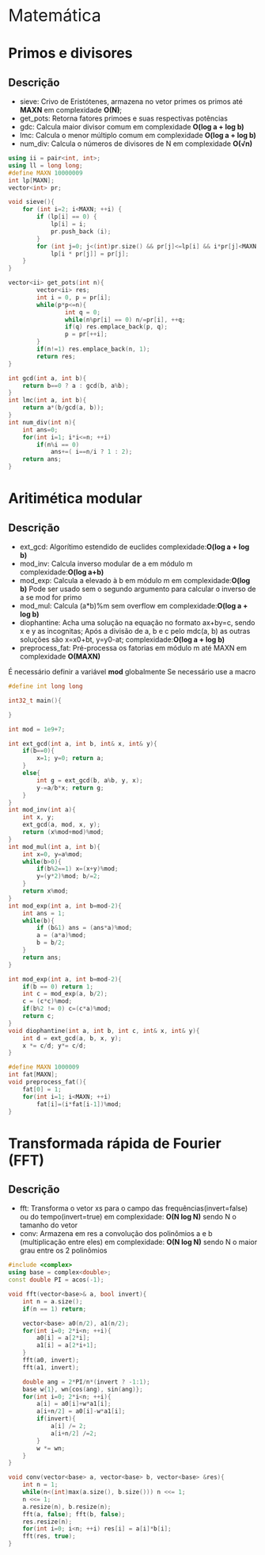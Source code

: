 <div  style="font-size: 34px">
Matemática
</div>

# Primos e divisores

## Descrição 

- sieve: Crivo de Eristótenes, armazena no vetor primes os primos até **MAXN** em complexidade **O(N)**;
- get_pots: Retorna fatores primoes e suas respectivas potências
- gdc: Calcula maior divisor comum em complexidade **O(log a + log b)**
- lmc: Calcula o menor múltiplo comum em complexidade **O(log a + log b)**
- num_div: Calcula o números de divisores de N em complexidade **O(√n)**

```c++
using ii = pair<int, int>;
using ll = long long;
#define MAXN 10000009
int lp[MAXN];
vector<int> pr;

void sieve(){
    for (int i=2; i<MAXN; ++i) {
        if (lp[i] == 0) {
            lp[i] = i;
            pr.push_back (i);
        }
        for (int j=0; j<(int)pr.size() && pr[j]<=lp[i] && i*pr[j]<MAXN; ++j)
            lp[i * pr[j]] = pr[j];
    }
}

vector<ii> get_pots(int n){
        vector<ii> res;
        int i = 0, p = pr[i];
        while(p*p<=n){
                int q = 0;
                while(n%pr[i] == 0) n/=pr[i], ++q;
                if(q) res.emplace_back(p, q);
                p = pr[++i];
        }
        if(n!=1) res.emplace_back(n, 1);
        return res;
}

int gcd(int a, int b){
    return b==0 ? a : gcd(b, a%b);
}
int lmc(int a, int b){
    return a*(b/gcd(a, b));
}
int num_div(int n){
    int ans=0;
    for(int i=1; i*i<=n; ++i)
        if(n%i == 0)
            ans+=( i==n/i ? 1 : 2);
    return ans;
}
```

<div style="page-break-after: always;"></div>

# Aritimética modular

## Descrição
- ext_gcd: Algorítimo estendido de euclides complexidade:**O(log a + log b)**
- mod_inv: Calcula inverso modular de a em módulo m complexidade:**O(log a+b)**
- mod_exp: Calcula a elevado à b em módulo m em complexidade:**O(log b)** Pode ser usado sem o segundo argumento para calcular o inverso de a se mod for primo
- mod_mul: Calcula (a*b)%m sem overflow em complexidade:**O(log a + log b)**
- diophantine: Acha uma solução na equação no formato ax+by=c, sendo x e y as incognitas; Após a divisão de a, b e c pelo mdc(a, b) as outras soluções são x=x0+bt, y=y0-at; complexidade:**O(log a + log b)**
- preprocess_fat: Pré-processa os fatorias em módulo m até MAXN em complexidade **O(MAXN)**

É necessário definir a variável **mod** globalmente 
Se necessário use a macro

```c++
#define int long long

int32_t main(){

}
```

```c++
int mod = 1e9+7;

int ext_gcd(int a, int b, int& x, int& y){
    if(b==0){
        x=1; y=0; return a;
    }
    else{
        int g = ext_gcd(b, a%b, y, x);
        y-=a/b*x; return g;
    }
}
int mod_inv(int a){
    int x, y;
    ext_gcd(a, mod, x, y);
    return (x%mod+mod)%mod;
}
int mod_mul(int a, int b){
    int x=0, y=a%mod;
    while(b>0){
        if(b%2==1) x=(x+y)%mod;
        y=(y*2)%mod; b/=2;
    }
    return x%mod;
}
int mod_exp(int a, int b=mod-2){
    int ans = 1;
    while(b){
        if (b&1) ans = (ans*a)%mod;
        a = (a*a)%mod;
        b = b/2;
    }
    return ans;
}

int mod_exp(int a, int b=mod-2){
    if(b == 0) return 1;
    int c = mod_exp(a, b/2);
    c = (c*c)%mod;
    if(b%2 != 0) c=(c*a)%mod;
    return c;
}
void diophantine(int a, int b, int c, int& x, int& y){
    int d = ext_gcd(a, b, x, y);
    x *= c/d; y*= c/d;
}

#define MAXN 1000009
int fat[MAXN];
void preprocess_fat(){
    fat[0] = 1;
    for(int i=1; i<MAXN; ++i)
        fat[i]=(i*fat[i-1])%mod;
}
```
<div style="page-break-after: always;"></div>

<div style="page-break-after: always;"></div>

# Transformada rápida de Fourier (FFT)

## Descrição

- fft: Transforma o vetor xs para o campo das frequências(invert=false) ou do tempo(invert=true) em complexidade: **O(N log N)** sendo N o tamanho do vetor
- conv: Armazena em res a convolução dos polinômios a e b (multiplicação entre eles) em complexidade: **O(N log N)** sendo N o maior grau entre os 2 polinômios

```c++
#include <complex>
using base = complex<double>;
const double PI = acos(-1);

void fft(vector<base>& a, bool invert){
	int n = a.size();
	if(n == 1) return;

	vector<base> a0(n/2), a1(n/2);
	for(int i=0; 2*i<n; ++i){
		a0[i] = a[2*i];
		a1[i] = a[2*i+1];
	}
	fft(a0, invert);
	fft(a1, invert);

	double ang = 2*PI/n*(invert ? -1:1);
	base w{1}, wn{cos(ang), sin(ang)};
	for(int i=0; 2*i<n; ++i){
		a[i] = a0[i]+w*a1[i];
		a[i+n/2] = a0[i]-w*a1[i];
		if(invert){
			a[i] /= 2;
			a[i+n/2] /=2;
		}
		w *= wn;
	}
}

void conv(vector<base> a, vector<base> b, vector<base> &res){
	int n = 1;
	while(n<(int)max(a.size(), b.size())) n <<= 1;
	n <<= 1;
	a.resize(n), b.resize(n);
	fft(a, false); fft(b, false);
	res.resize(n);
	for(int i=0; i<n; ++i) res[i] = a[i]*b[i];
	fft(res, true);
}
```